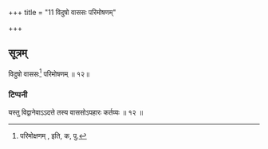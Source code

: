 +++
title = "11 विदुषो वाससः परिमोषणम्"

+++
## सूत्रम्
विदुषो वाससः[^२] परिमोषणम् ॥ १२॥  
### टिप्पनी
यस्तु विद्वानेवाऽऽदत्ते तस्य वाससोऽपहारः कर्तव्यः ॥ १२ ॥  

[^२]: परिमोक्षणम् , इति, क, पु.  
